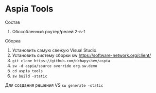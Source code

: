 # Aspia Tools

Состав
1. Обособленный роутер/релей 2-в-1

Сборка

1. Установить самую свежую Visual Studio.
2. Установить систему сборки sw https://software-network.org/client/
3. `git clone https://github.com/dchapyshev/aspia`
4. `sw -d aspia/source override org.sw.demo`
6. `cd aspia_tools`
7. `sw build -static`

Для создания решения VS
```sw generate -static```
